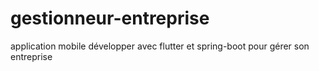 # gestionneur-entreprise
application mobile développer avec flutter et spring-boot pour gérer son entreprise
